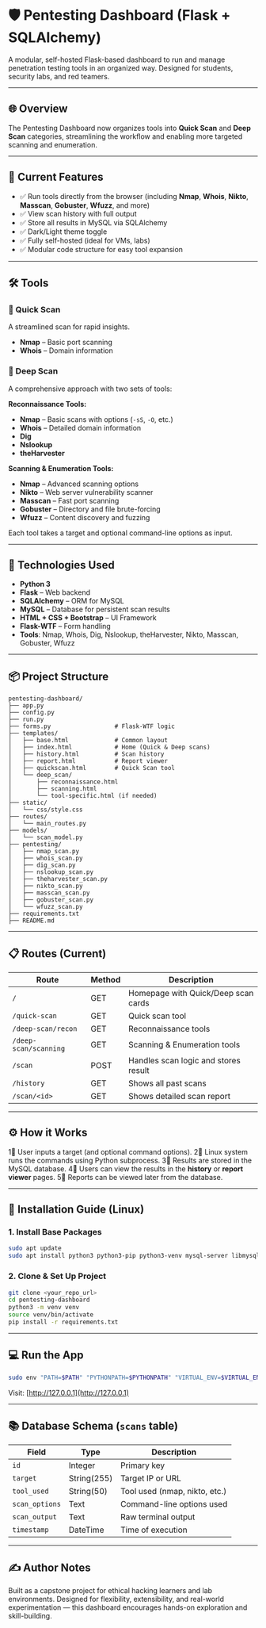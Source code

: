 # 🛡️ Pentesting Dashboard (Flask + SQLAlchemy)

A modular, self-hosted Flask-based dashboard to run and manage penetration testing tools in an organized way. Designed for students, security labs, and red teamers.

---

## 🌐 Overview

The Pentesting Dashboard now organizes tools into **Quick Scan** and **Deep Scan** categories, streamlining the workflow and enabling more targeted scanning and enumeration.

---

## 🚀 Current Features

* ✅ Run tools directly from the browser (including **Nmap**, **Whois**, **Nikto**, **Masscan**, **Gobuster**, **Wfuzz**, and more)
* ✅ View scan history with full output
* ✅ Store all results in MySQL via SQLAlchemy
* ✅ Dark/Light theme toggle
* ✅ Fully self-hosted (ideal for VMs, labs)
* ✅ Modular code structure for easy tool expansion

---

## 🛠️ Tools

### 🔹 Quick Scan

A streamlined scan for rapid insights.

* **Nmap** – Basic port scanning
* **Whois** – Domain information

### 🔹 Deep Scan

A comprehensive approach with two sets of tools:

**Reconnaissance Tools:**

* **Nmap** – Basic scans with options (`-sS`, `-O`, etc.)
* **Whois** – Detailed domain information
* **Dig**
* **Nslookup**
* **theHarvester**

**Scanning & Enumeration Tools:**

* **Nmap** – Advanced scanning options
* **Nikto** – Web server vulnerability scanner
* **Masscan** – Fast port scanning
* **Gobuster** – Directory and file brute-forcing
* **Wfuzz** – Content discovery and fuzzing

Each tool takes a target and optional command-line options as input.

---

## 🧹 Technologies Used

* **Python 3**
* **Flask** – Web backend
* **SQLAlchemy** – ORM for MySQL
* **MySQL** – Database for persistent scan results
* **HTML + CSS + Bootstrap** – UI Framework
* **Flask-WTF** – Form handling
* **Tools**: Nmap, Whois, Dig, Nslookup, theHarvester, Nikto, Masscan, Gobuster, Wfuzz

---

## 📦 Project Structure

```
pentesting-dashboard/
├── app.py
├── config.py
├── run.py
├── forms.py                  # Flask-WTF logic
├── templates/
│   ├── base.html             # Common layout
│   ├── index.html            # Home (Quick & Deep scans)
│   ├── history.html          # Scan history
│   ├── report.html           # Report viewer
│   ├── quickscan.html        # Quick Scan tool
│   └── deep_scan/
│       ├── reconnaissance.html
│       ├── scanning.html
│       └── tool-specific.html (if needed)
├── static/
│   └── css/style.css
├── routes/
│   └── main_routes.py
├── models/
│   └── scan_model.py
├── pentesting/
│   ├── nmap_scan.py
│   ├── whois_scan.py
│   ├── dig_scan.py
│   ├── nslookup_scan.py
│   ├── theharvester_scan.py
│   ├── nikto_scan.py
│   ├── masscan_scan.py
│   ├── gobuster_scan.py
│   └── wfuzz_scan.py
├── requirements.txt
├── README.md
```

---

## 📋 Routes (Current)

| Route                 | Method | Description                          |
| --------------------- | ------ | ------------------------------------ |
| `/`                   | GET    | Homepage with Quick/Deep scan cards  |
| `/quick-scan`         | GET    | Quick scan tool                      |
| `/deep-scan/recon`    | GET    | Reconnaissance tools                 |
| `/deep-scan/scanning` | GET    | Scanning & Enumeration tools         |
| `/scan`               | POST   | Handles scan logic and stores result |
| `/history`            | GET    | Shows all past scans                 |
| `/scan/<id>`          | GET    | Shows detailed scan report           |

---

## ⚙️ How it Works

1⃣ User inputs a target (and optional command options).
2⃣ Linux system runs the commands using Python subprocess.
3⃣ Results are stored in the MySQL database.
4⃣ Users can view the results in the **history** or **report viewer** pages.
5⃣ Reports can be viewed later from the database.

---

## 🔧 Installation Guide (Linux)

### 1. Install Base Packages

```bash
sudo apt update
sudo apt install python3 python3-pip python3-venv mysql-server libmysqlclient-dev -y
```

### 2. Clone & Set Up Project

```bash
git clone <your_repo_url>
cd pentesting-dashboard
python3 -m venv venv
source venv/bin/activate
pip install -r requirements.txt
```

---

## 💻 Run the App

```bash
sudo env "PATH=$PATH" "PYTHONPATH=$PYTHONPATH" "VIRTUAL_ENV=$VIRTUAL_ENV" python run.py
```

Visit: [http://127.0.0.1](http://127.0.0.1)

---

## 📚 Database Schema (`scans` table)

| Field          | Type        | Description                   |
| -------------- | ----------- | ----------------------------- |
| `id`           | Integer     | Primary key                   |
| `target`       | String(255) | Target IP or URL              |
| `tool_used`    | String(50)  | Tool used (nmap, nikto, etc.) |
| `scan_options` | Text        | Command-line options used     |
| `scan_output`  | Text        | Raw terminal output           |
| `timestamp`    | DateTime    | Time of execution             |

---

## ✍️ Author Notes

Built as a capstone project for ethical hacking learners and lab environments. Designed for flexibility, extensibility, and real-world experimentation — this dashboard encourages hands-on exploration and skill-building.
